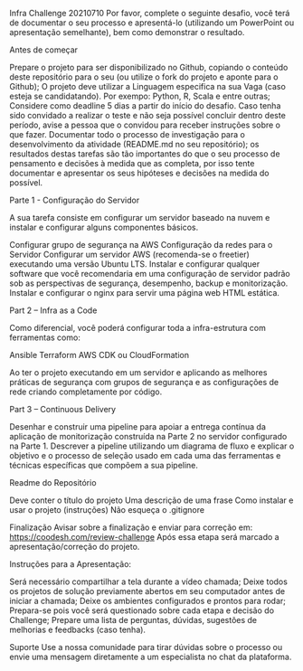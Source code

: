 Infra Challenge 20210710
Por favor, complete o seguinte desafio, você terá de documentar o seu processo e apresentá-lo (utilizando um PowerPoint ou apresentação semelhante), bem como demonstrar o resultado.

Antes de começar

Prepare o projeto para ser disponibilizado no Github, copiando o conteúdo deste repositório para o seu (ou utilize o fork do projeto e aponte para o Github);
O projeto deve utilizar a Linguagem especifica na sua Vaga (caso esteja se candidatando). Por exempo: Python, R, Scala e entre outras;
Considere como deadline 5 dias a partir do início do desafio. Caso tenha sido convidado a realizar o teste e não seja possível concluir dentro deste período, avise a pessoa que o convidou para receber instruções sobre o que fazer.
Documentar todo o processo de investigação para o desenvolvimento da atividade (README.md no seu repositório); os resultados destas tarefas são tão importantes do que o seu processo de pensamento e decisões à medida que as completa, por isso tente documentar e apresentar os seus hipóteses e decisões na medida do possível.


Parte 1 - Configuração do Servidor

A sua tarefa consiste em configurar um servidor baseado na nuvem e instalar e configurar alguns componentes básicos.

Configurar grupo de segurança na AWS
Configuração da redes para o Servidor
Configurar um servidor AWS (recomenda-se o freetier) executando uma versão Ubuntu LTS.
Instalar e configurar qualquer software que você recomendaria em uma configuração de servidor padrão sob as perspectivas de segurança, desempenho, backup e monitorização.
Instalar e configurar o nginx para servir uma página web HTML estática.


Part 2 – Infra as a Code

Como diferencial, você poderá configurar toda a infra-estrutura com ferramentas como:

Ansible
Terraform
AWS CDK ou CloudFormation

Ao ter o projeto executando em um servidor e aplicando as melhores práticas de segurança com grupos de segurança e as configurações de rede criando completamente por código.

Part 3 – Continuous Delivery

Desenhar e construir uma pipeline para apoiar a entrega contínua da aplicação de monitorização construída na Parte 2 no servidor configurado na Parte 1. Descrever a pipeline utilizando um diagrama de fluxo e explicar o objetivo e o processo de seleção usado em cada uma das ferramentas e técnicas específicas que compõem a sua pipeline.

Readme do Repositório

Deve conter o título do projeto
Uma descrição de uma frase
Como instalar e usar o projeto (instruções)
Não esqueça o .gitignore



Finalização
Avisar sobre a finalização e enviar para correção em: https://coodesh.com/review-challenge
Após essa etapa será marcado a apresentação/correção do projeto.

Instruções para a Apresentação:

Será necessário compartilhar a tela durante a vídeo chamada;
Deixe todos os projetos de solução previamente abertos em seu computador antes de iniciar a chamada;
Deixe os ambientes configurados e prontos para rodar;
Prepara-se pois você será questionado sobre cada etapa e decisão do Challenge;
Prepare uma lista de perguntas, dúvidas, sugestões de melhorias e feedbacks (caso tenha).


Suporte
Use a nossa comunidade para tirar dúvidas sobre o processo ou envie uma mensagem diretamente a um especialista no chat da plataforma.